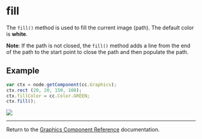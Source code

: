 # fill

The `fill()` method is used to fill the current image (path). The default color is **white**.

**Note**: If the path is not closed, the `fill()` method adds a line from the end of the path to the start point to close the path and then populate the path.

## Example

```javascript
var ctx = node.getComponent(cc.Graphics);
ctx.rect (20, 20, 150, 100);
ctx.fillColor = cc.Color.GREEN;
ctx.fill();
```

<a href="graphics/fill.png"><img src = "graphics/fill.png"></a>

<hr>

Return to the [Graphics Component Reference](../../components/graphics.md) documentation.

